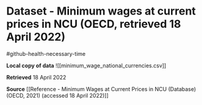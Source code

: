 # Dataset - Minimum wages at current prices in NCU (OECD, retrieved 18 April 2022)
#github-health-necessary-time 

**Local copy of data**
![[minimum_wage_national_currencies.csv]]

**Retrieved**
18 April 2022

**Source**
[[Reference - Minimum Wages at Current Prices in NCU (Database) (OECD, 2021) (accessed 18 April 2022)]]